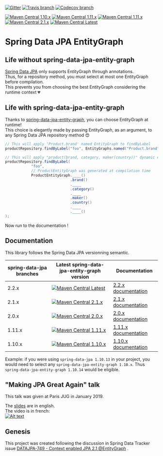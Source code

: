 [![Gitter](https://badges.gitter.im/Cosium/spring-data-jpa-entity-graph.svg)](https://gitter.im/Cosium/spring-data-jpa-entity-graph?utm_source=badge&utm_medium=badge&utm_campaign=pr-badge)
[![Travis branch](https://img.shields.io/travis/Cosium/spring-data-jpa-entity-graph/master.svg)](https://travis-ci.org/Cosium/spring-data-jpa-entity-graph)
[![Codecov branch](https://img.shields.io/codecov/c/github/Cosium/spring-data-jpa-entity-graph/master.svg)](https://codecov.io/gh/Cosium/spring-data-jpa-entity-graph)

[![Maven Central 1.10.x](https://img.shields.io/maven-central/v/com.cosium.spring.data/spring-data-jpa-entity-graph/1.10.svg)](https://search.maven.org/#search%7Cgav%7C1%7Cg%3A%22com.cosium.spring.data%22%20AND%20a%3A%22spring-data-jpa-entity-graph%22)
[![Maven Central 1.11.x](https://img.shields.io/maven-central/v/com.cosium.spring.data/spring-data-jpa-entity-graph/1.11.svg)](https://search.maven.org/#search%7Cgav%7C1%7Cg%3A%22com.cosium.spring.data%22%20AND%20a%3A%22spring-data-jpa-entity-graph%22)
[![Maven Central 1.11.x](https://img.shields.io/maven-central/v/com.cosium.spring.data/spring-data-jpa-entity-graph/2.0.svg)](https://search.maven.org/#search%7Cgav%7C1%7Cg%3A%22com.cosium.spring.data%22%20AND%20a%3A%22spring-data-jpa-entity-graph%22)
[![Maven Central 2.1.x](https://img.shields.io/maven-central/v/com.cosium.spring.data/spring-data-jpa-entity-graph/2.1.svg)](https://search.maven.org/#search%7Cgav%7C1%7Cg%3A%22com.cosium.spring.data%22%20AND%20a%3A%22spring-data-jpa-entity-graph%22)
[![Maven Central Latest](https://img.shields.io/maven-central/v/com.cosium.spring.data/spring-data-jpa-entity-graph.svg)](https://search.maven.org/#search%7Cgav%7C1%7Cg%3A%22com.cosium.spring.data%22%20AND%20a%3A%22spring-data-jpa-entity-graph%22)

# Spring Data JPA EntityGraph

## Life without spring-data-jpa-entity-graph

[Spring Data JPA](https://github.com/spring-projects/spring-data-jpa) only supports EntityGraph through annotations.  
Thus, for a repository method, you must select at most one EntityGraph before compilation.  
This prevents you from choosing the best EntityGraph considering the runtime context :broken_heart:

## Life with spring-data-jpa-entity-graph

Thanks to [spring-data-jpa-entity-graph](https://github.com/Cosium/spring-data-jpa-entity-graph), you can choose EntityGraph at runtime!  
This choice is elegantly made by passing EntityGraph, as an argument, to any Spring Data JPA repository method :heart_eyes:

```java
// This will apply 'Product.brand' named EntityGraph to findByLabel
productRepository.findByLabel("foo", EntityGraphs.named("Product.brand"));

// This will apply "product(brand, category, maker(country))" dynamic entity graph findByLabel
productRepository.findByLabel(
            "foo", 
            // ProductEntityGraph was generated at compilation time
            ProductEntityGraph.____()
                              .brand()
                              .____
                              .category()
                              .____
                              .maker()
                              .country()
                              .____
                              .____()
);
```

Now run to the documentation !

## Documentation

This library follows the Spring Data JPA versionning semantic.

spring-data-jpa branches | Latest spring-data-jpa-entity-graph version | Documentation
---------------------------- | --------------- | -----------------
2.2.x | [![Maven Central Latest](https://img.shields.io/maven-central/v/com.cosium.spring.data/spring-data-jpa-entity-graph.svg)](https://search.maven.org/#search%7Cgav%7C1%7Cg%3A%22com.cosium.spring.data%22%20AND%20a%3A%22spring-data-jpa-entity-graph%22) | [2.2.x documentation](doc/MAIN.md)
2.1.x | [![Maven Central 2.1.x](https://img.shields.io/maven-central/v/com.cosium.spring.data/spring-data-jpa-entity-graph/2.1.svg)](https://search.maven.org/#search%7Cgav%7C1%7Cg%3A%22com.cosium.spring.data%22%20AND%20a%3A%22spring-data-jpa-entity-graph%22) | [2.1.x documentation](https://github.com/Cosium/spring-data-jpa-entity-graph/blob/2.1.x/doc/MAIN.md)
2.0.x | [![Maven Central 2.0.x](https://img.shields.io/maven-central/v/com.cosium.spring.data/spring-data-jpa-entity-graph/2.0.svg)](https://search.maven.org/#search%7Cgav%7C1%7Cg%3A%22com.cosium.spring.data%22%20AND%20a%3A%22spring-data-jpa-entity-graph%22) | [2.0.x documentation](https://github.com/Cosium/spring-data-jpa-entity-graph/blob/2.0.x/doc/MAIN.md)
1.11.x | [![Maven Central 1.11.x](https://img.shields.io/maven-central/v/com.cosium.spring.data/spring-data-jpa-entity-graph/1.11.svg)](https://search.maven.org/#search%7Cgav%7C1%7Cg%3A%22com.cosium.spring.data%22%20AND%20a%3A%22spring-data-jpa-entity-graph%22) | [1.11.x documentation](https://github.com/Cosium/spring-data-jpa-entity-graph/blob/1.11.x/doc/MAIN.md)
1.10.x | [![Maven Central 1.10.x](https://img.shields.io/maven-central/v/com.cosium.spring.data/spring-data-jpa-entity-graph/1.10.svg)](https://search.maven.org/#search%7Cgav%7C1%7Cg%3A%22com.cosium.spring.data%22%20AND%20a%3A%22spring-data-jpa-entity-graph%22) | [1.10.x documentation](https://github.com/Cosium/spring-data-jpa-entity-graph/blob/1.10.x/doc/MAIN.md)

Example: if you were using `spring-data-jpa 1.10.13` in your project, you would need to select any `spring-data-jpa-entity-graph 1.10.x`. Thus `spring-data-jpa-entity-graph 1.10.14` would be eligible.

## "Making JPA Great Again" talk

This talk was given at Paris JUG in January 2019.  

The [slides](https://cosium.github.io/making-jpa-great-again/) are in english.  
The video is in french:  
[![Alt text](https://img.youtube.com/vi/7yZgSdkvJDE/0.jpg)](https://www.youtube.com/watch?v=7yZgSdkvJDE)

## Genesis

This project was created following the discussion in Spring Data Tracker issue [DATAJPA-749 - Context enabled JPA 2.1 @EntityGraph](https://jira.spring.io/browse/DATAJPA-749) .
